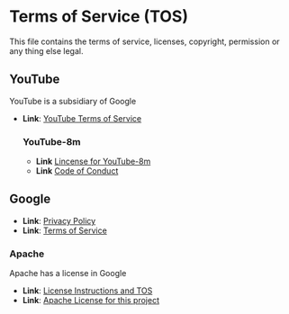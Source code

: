 # Terms of Service (TOS)

This file contains the terms of service, licenses, copyright, permission or any thing else legal.

## YouTube
YouTube is a subsidiary of Google
- **Link**:  [YouTube Terms of Service](https://www.youtube.com/t/terms)
  ### YouTube-8m
  - **Link**  [Lincense for YouTube-8m](https://github.com/google/youtube-8m/blob/master/LICENSE)
  - **Link**  [Code of Conduct](https://github.com/google/youtube-8m?tab=coc-ov-file)

## Google
- **Link**:  [Privacy Policy](https://policies.google.com/privacy?hl=en)
- **Link**:  [Terms of Service](https://policies.google.com/terms?hl=en) 

### Apache
Apache has a license in Google
- **Link**:  [License Instructions and TOS](https://www.apache.org/licenses/LICENSE-2.0)
- **Link**:  [Apache License for this project](https://github.com/chrisbolger69/Youtube-video-to-picture/blob/main/Apache%20License.md)
